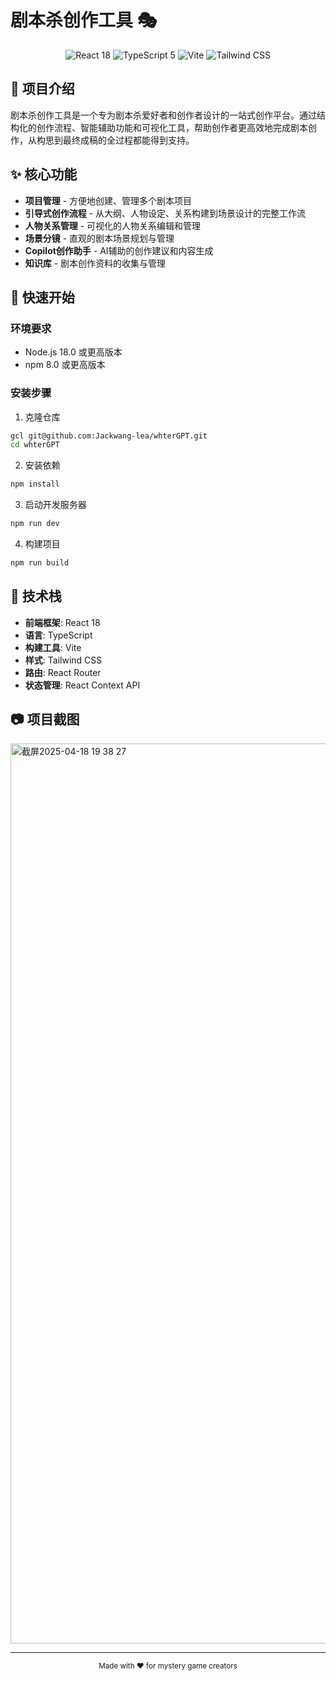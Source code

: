 # 剧本杀创作工具 🎭

<div align="center">
  <img src="https://img.shields.io/badge/React-18-blue?logo=react" alt="React 18" />
  <img src="https://img.shields.io/badge/TypeScript-5-blue?logo=typescript" alt="TypeScript 5" />
  <img src="https://img.shields.io/badge/Vite-latest-646CFF?logo=vite" alt="Vite" />
  <img src="https://img.shields.io/badge/Tailwind_CSS-latest-38B2AC?logo=tailwind-css" alt="Tailwind CSS" />
</div>

## 📝 项目介绍

剧本杀创作工具是一个专为剧本杀爱好者和创作者设计的一站式创作平台。通过结构化的创作流程、智能辅助功能和可视化工具，帮助创作者更高效地完成剧本创作，从构思到最终成稿的全过程都能得到支持。

## ✨ 核心功能

- **项目管理** - 方便地创建、管理多个剧本项目
- **引导式创作流程** - 从大纲、人物设定、关系构建到场景设计的完整工作流
- **人物关系管理** - 可视化的人物关系编辑和管理
- **场景分镜** - 直观的剧本场景规划与管理
- **Copilot创作助手** - AI辅助的创作建议和内容生成
- **知识库** - 剧本创作资料的收集与管理

## 🚀 快速开始

### 环境要求

- Node.js 18.0 或更高版本
- npm 8.0 或更高版本

### 安装步骤

1. 克隆仓库
```bash
gcl git@github.com:Jackwang-lea/whterGPT.git
cd whterGPT
```

2. 安装依赖
```bash
npm install
```

3. 启动开发服务器
```bash
npm run dev
```

4. 构建项目
```bash
npm run build
```

## 🔧 技术栈

- **前端框架**: React 18
- **语言**: TypeScript
- **构建工具**: Vite
- **样式**: Tailwind CSS
- **路由**: React Router
- **状态管理**: React Context API

## 📷 项目截图

<img width="1440" alt="截屏2025-04-18 19 38 27" src="https://github.com/user-attachments/assets/cdf9b3ee-e218-4d8b-8d05-2934b0e02fff" />


---

<div align="center">
  <sub>Made with ❤️ for mystery game creators</sub>
</div>
